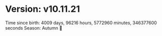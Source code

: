 # Version: v10.11.21
Time since birth: 4009 days, 96216 hours, 5772960 minutes, 346377600 seconds
Season: Autumn 🍁
